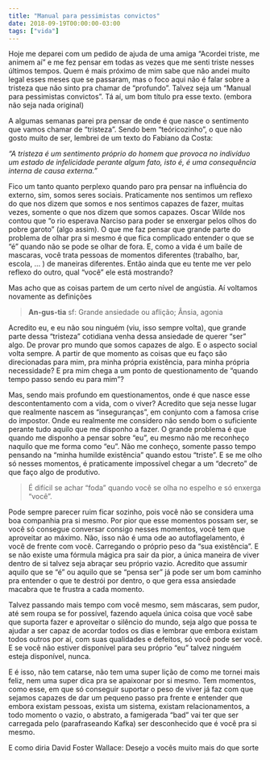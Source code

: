 ```yaml
---
title: "Manual para pessimistas convictos"
date: 2018-09-19T00:00:00-03:00
tags: ["vida"]
---
```


Hoje me deparei com um pedido de ajuda de uma amiga “Acordei triste, me animem aí” e me fez pensar em todas as vezes que me senti triste nesses últimos tempos. Quem é mais próximo de mim sabe que não andei muito legal esses meses que se passaram, mas o foco aqui não é falar sobre a tristeza que não sinto pra chamar de “profundo”. Talvez seja um “Manual para pessimistas convictos”. Tá aí, um bom título pra esse texto. (embora não seja nada original)

A algumas semanas parei pra pensar de onde é que nasce o sentimento que vamos chamar de “tristeza”. Sendo bem “teóricozinho”, o que não gosto muito de ser, lembrei de um texto do Fabiano da Costa:

*“A tristeza é um sentimento próprio do homem que provoca no indivíduo um estado de infelicidade perante algum fato, isto é, é uma consequência interna de causa externa.”*

Fico um tanto quanto perplexo quando paro pra pensar na influência do externo, sim, somos seres sociais. Praticamente nos sentimos um reflexo do que nos dizem que somos e nos sentimos capazes de fazer, muitas vezes, somente o que nos dizem que somos capazes. Oscar Wilde nos contou que “o rio esperava Narciso para poder se enxergar pelos olhos do pobre garoto” (algo assim). O que me faz pensar que grande parte do problema de olhar pra si mesmo é que fica complicado entender o que se “é” quando não se pode se olhar de fora. E, como a vida é um baile de mascaras, você trata pessoas de momentos diferentes (trabalho, bar, escola, … ) de maneiras diferentes. Então ainda que eu tente me ver pelo reflexo do outro, qual “você” ele está mostrando?

Mas acho que as coisas partem de um certo nível de angústia. Aí voltamos novamente as definições

> **An-gus-tia** sf: Grande ansiedade ou aflição; Ânsia, agonia

Acredito eu, e eu não sou ninguém (viu, isso sempre volta), que grande parte dessa “tristeza” cotidiana venha dessa ansiedade de querer “ser” algo. De provar pro mundo que somos capazes de algo. E o aspecto social volta sempre. A partir de que momento as coisas que eu faço são direcionadas para mim, pra minha própria existência, para minha própria necessidade? E pra mim chega a um ponto de questionamento de “quando tempo passo sendo eu para mim”?

Mas, sendo mais profundo em questionamentos, onde é que nasce esse descontentamento com a vida, com o viver? Acredito que seja nesse lugar que realmente nascem as “inseguranças”, em conjunto com a famosa crise do impostor. Onde eu realmente me considero não sendo bom o suficiente perante tudo aquilo que me disponho a fazer. O grande problema é que quando me disponho a pensar sobre “eu”, eu mesmo não me reconheço naquilo que me forma como “eu”. Não me conheço, somente passo tempo pensando na “minha humilde existência” quando estou “triste”. E se me olho só nesses momentos, é praticamente impossível chegar a um “decreto” de que faço algo de produtivo.

> É difícil se achar “foda” quando você se olha no espelho e só enxerga “você”.

Pode sempre parecer ruim ficar sozinho, pois você não se considera uma boa companhia pra si mesmo. Por pior que esse momentos possam ser, se você só consegue conversar consigo nesses momentos, você tem que aproveitar ao máximo. Não, isso não é uma ode ao autoflagelamento, é você de frente com você. Carregando o próprio peso da “sua existência”. E se não existe uma fórmula mágica pra sair da pior, a única maneira de viver dentro de si talvez seja abraçar seu próprio vazio. Acredito que assumir aquilo que se “é” ou aquilo que se “pensa ser” já pode ser um bom caminho pra entender o que te destrói por dentro, o que gera essa ansiedade macabra que te frustra a cada momento.

Talvez passando mais tempo com você mesmo, sem máscaras, sem pudor, até sem roupa se for possível, fazendo aquela única coisa que você sabe que suporta fazer e aproveitar o silêncio do mundo, seja algo que possa te ajudar a ser capaz de acordar todos os dias e lembrar que embora existam todos outros por aí, com suas qualidades e defeitos, só você pode ser você. E se você não estiver disponível para seu próprio “eu” talvez ninguém esteja disponível, nunca.

E é isso, não tem catarse, não tem uma super lição de como me tornei mais feliz, nem uma super dica pra se apaixonar por si mesmo. Tem momentos, como esse, em que só conseguir suportar o peso de viver já faz com que sejamos capazes de dar um pequeno passo pra frente e entender que embora existam pessoas, exista um sistema, existam relacionamentos, a todo momento o vazio, o abstrato, a famigerada “bad” vai ter que ser carregada pelo (parafraseando Kafka) ser desconhecido que é você pra si mesmo.

E como diria David Foster Wallace: Desejo a vocês muito mais do que sorte
